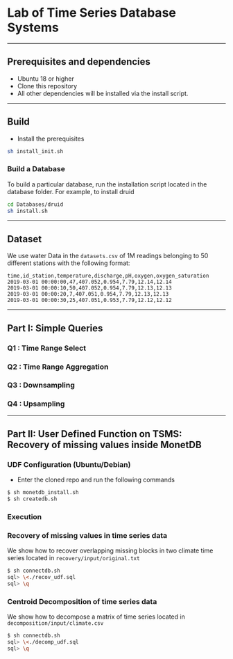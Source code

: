 # Lab of Time Series Database Systems

___
## Prerequisites and dependencies

- Ubuntu 18 or higher
- Clone this repository
- All other dependencies will be installed via the install script.

___
## Build

- Install the prerequisites

```bash
sh install_init.sh
```

### Build a Database

To build a particular database, run the installation script located in the database folder. For example, to install druid

```bash
cd Databases/druid
sh install.sh
```
___
## Dataset

We use water Data in the ```datasets.csv``` of 1M readings belonging to 50 different stations with the following format: 

```
time,id_station,temperature,discharge,pH,oxygen,oxygen_saturation
2019-03-01 00:00:00,47,407.052,0.954,7.79,12.14,12.14
2019-03-01 00:00:10,50,407.052,0.954,7.79,12.13,12.13
2019-03-01 00:00:20,7,407.051,0.954,7.79,12.13,12.13
2019-03-01 00:00:30,25,407.051,0.953,7.79,12.12,12.12
```

___
## Part I: Simple Queries

### Q1 : Time Range Select 
### Q2 : Time Range Aggregation 
### Q3 :  Downsampling
### Q4 : Upsampling




___
## Part II: User Defined Function on TSMS: Recovery of missing values inside MonetDB


### UDF Configuration (Ubuntu/Debian)

- Enter the cloned repo and run the following commands


``` bash 
$ sh monetdb_install.sh
$ sh createdb.sh
```

### Execution

### Recovery of missing values in time series data

We show how to recover overlapping missing blocks in two climate time series located in `recovery/input/original.txt`

``` bash
$ sh connectdb.sh
sql> \<./recov_udf.sql
sql> \q
```

### Centroid Decomposition of time series data

We show how to decompose a matrix of time series located in `decomposition/input/climate.csv`

``` bash
$ sh connectdb.sh
sql> \<./decomp_udf.sql
sql> \q
```
